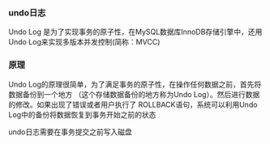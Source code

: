 ### undo日志
Undo Log 是为了实现事务的原子性，在MySQL数据库InnoDB存储引擎中，还用Undo Log来实现多版本并发控制(简称：MVCC)

### 原理
Undo Log的原理很简单，为了满足事务的原子性，在操作任何数据之前，首先将数据备份到一个地方
  （这个存储数据备份的地方称为Undo Log）。然后进行数据的修改。如果出现了错误或者用户执行了
  ROLLBACK语句，系统可以利用Undo Log中的备份将数据恢复到事务开始之前的状态
  
undo日志需要在事务提交之前写入磁盘
